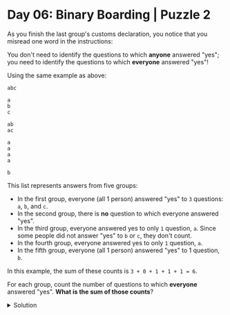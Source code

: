 # Day 06: Binary Boarding | Puzzle 2
As you finish the last group's customs declaration, you notice that you misread one word in the instructions:

You don't need to identify the questions to which **anyone** answered "yes"; you need to identify the questions to which **everyone** answered "yes"!

Using the same example as above:

```
abc

a
b
c

ab
ac

a
a
a
a

b
```

This list represents answers from five groups:

* In the first group, everyone (all 1 person) answered "yes" to ```3``` questions: ```a```, ```b```, and ```c```.
* In the second group, there is **no** question to which everyone answered "yes".
* In the third group, everyone answered yes to only ```1``` question, ```a```. Since some people did not answer "yes" to ```b``` or ```c```, they don't count.
* In the fourth group, everyone answered yes to only ```1``` question, ```a```.
* In the fifth group, everyone (all 1 person) answered "yes" to 1 question, ```b```.

In this example, the sum of these counts is ```3 + 0 + 1 + 1 + 1 = 6```.

For each group, count the number of questions to which **everyone** answered "yes". **What is the sum of those counts**?

<Details>
<Summary>Solution</Summary>

Your puzzle answer was ```3229```.

</Details>